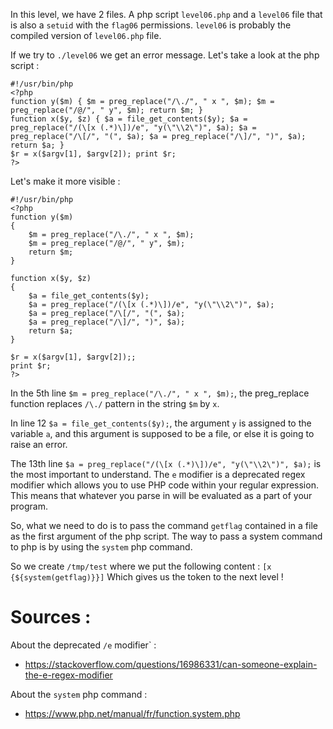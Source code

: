 In this level, we have 2 files. A php script `level06.php` and a `level06` file
that is also a `setuid` with the `flag06` permissions. `level06` is probably the
compiled version of `level06.php` file.

If we try to `./level06` we get an error message. Let's take a look at the php script : 
```
#!/usr/bin/php
<?php
function y($m) { $m = preg_replace("/\./", " x ", $m); $m = preg_replace("/@/", " y", $m); return $m; }
function x($y, $z) { $a = file_get_contents($y); $a = preg_replace("/(\[x (.*)\])/e", "y(\"\\2\")", $a); $a = preg_replace("/\[/", "(", $a); $a = preg_replace("/\]/", ")", $a); return $a; }
$r = x($argv[1], $argv[2]); print $r;
?>
```

Let's make it more visible : 

```
#!/usr/bin/php
<?php
function y($m)
{
    $m = preg_replace("/\./", " x ", $m);
    $m = preg_replace("/@/", " y", $m);
    return $m;
}

function x($y, $z)
{
    $a = file_get_contents($y);
    $a = preg_replace("/(\[x (.*)\])/e", "y(\"\\2\")", $a);
    $a = preg_replace("/\[/", "(", $a);
    $a = preg_replace("/\]/", ")", $a);
    return $a;
}

$r = x($argv[1], $argv[2]);;
print $r;
?>
```

In the 5th line `$m = preg_replace("/\./", " x ", $m);`, the preg_replace
function replaces `/\./` pattern in the string `$m` by ` x `.

In line 12 `$a = file_get_contents($y);`, the argument `y` is assigned to the
variable `a`, and this argument is supposed to be a file, or else it is going
to raise an error.

The 13th line `$a = preg_replace("/(\[x (.*)\])/e", "y(\"\\2\")", $a);` is the
most important to understand. The `e` modifier is a deprecated regex modifier
which allows you to use PHP code within your regular expression. This means
that whatever you parse in will be evaluated as a part of your program. 

So, what we need to do is to pass the command `getflag` contained in a file 
as the first argument of the php script. The way to pass a system command to php
is by using the `system` php command. 

So we create `/tmp/test` where we put the following content : `[x {${system(getflag)}}]`
Which gives us the token to the next level !

# Sources :

About the deprecated `/e` modifier` :
- https://stackoverflow.com/questions/16986331/can-someone-explain-the-e-regex-modifier

About the `system` php command : 
- https://www.php.net/manual/fr/function.system.php
